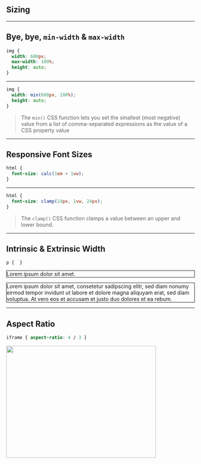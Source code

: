 <!-- .slide: data-background="images/sizing.jpg" -->

## Sizing
---

## Bye, bye, `min-width` & `max-width`

```css
img {
  width: 600px;
  max-width: 100%;
  height: auto;
}
```

---

```css
img {
  width: min(600px, 100%);
  height: auto;
}
```

> The `min()` CSS function lets you set the smallest (most negative) value from a list of comma-separated expressions as the value of a CSS property value

---

## Responsive Font Sizes

```css
html { 
  font-size: calc(1em + 1vw);
}
```

---

```css
html { 
  font-size: clamp(14px, 1vw, 24px);
}
```

> The `clamp()` CSS function clamps a value between an upper and lower bound.

---

## Intrinsic & Extrinsic Width

<style>
  #css-intrinsic-extrinsic p {
    marin-bottom: 0.5em;
    border: 1px solid;
  }
</style>

<pre style="width: 600px"><code class="liveCoding css" data-livecoding-id="css-intrinsic-extrinsic" contenteditable>p {  }</code></pre>

<div id="css-intrinsic-extrinsic">
  <p>Lorem ipsum dolor sit amet.</p>
  <p>Lorem ipsum dolor sit amet, consetetur sadipscing elitr, sed diam nonumy eirmod tempor invidunt ut labore et dolore magna aliquyam erat, sed diam voluptua. At vero eos et accusam et justo duo dolores et ea rebum.</p>
</div>

---

## Aspect Ratio

```css
iframe { aspect-ratio: 4 / 3 }
```

<img src="https://placehold.it/400x300" width="400" height="300">